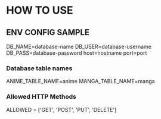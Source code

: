 # HOW TO USE

## ENV CONFIG SAMPLE

DB_NAME=database-name
DB_USER=database-username
DB_PASS=database-password
host=hostname
port=port

### Database table names

ANIME_TABLE_NAME=anime
MANGA_TABLE_NAME=manga

### Allowed HTTP Methods
ALLOWED = ['GET', 'POST', 'PUT', 'DELETE']